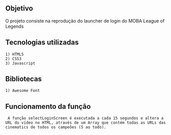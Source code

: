 ## Objetivo
O projeto consiste na reprodução do launcher de login do MOBA League of Legends
## Tecnologias utilizadas
    1) HTML5
    2) CSS3
    3) Javascript

## Bibliotecas
    1) Awesome Font

## Funcionamento da função

     A função selectLoginScreen é executada a cada 15 segundos e altera a URL do vídeo no HTML, através de um Array que contém todas as URLs das cinematics de todos os campeões (5 ao todo).
   